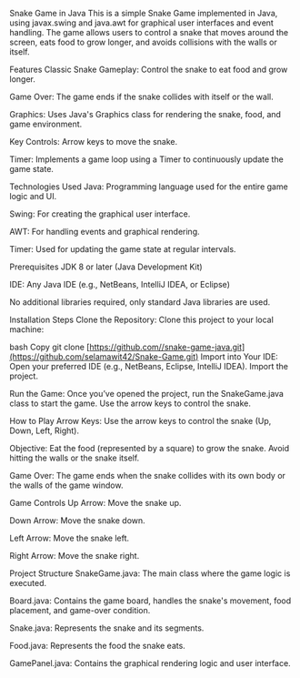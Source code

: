 Snake Game in Java
This is a simple Snake Game implemented in Java, using javax.swing and java.awt for graphical user interfaces and event handling. The game allows users to control a snake that moves around the screen, eats food to grow longer, and avoids collisions with the walls or itself.

Features
Classic Snake Gameplay: Control the snake to eat food and grow longer.

Game Over: The game ends if the snake collides with itself or the wall.

Graphics: Uses Java's Graphics class for rendering the snake, food, and game environment.

Key Controls: Arrow keys to move the snake.

Timer: Implements a game loop using a Timer to continuously update the game state.

Technologies Used
Java: Programming language used for the entire game logic and UI.

Swing: For creating the graphical user interface.

AWT: For handling events and graphical rendering.

Timer: Used for updating the game state at regular intervals.

Prerequisites
JDK 8 or later (Java Development Kit)

IDE: Any Java IDE (e.g., NetBeans, IntelliJ IDEA, or Eclipse)

No additional libraries required, only standard Java libraries are used.

Installation Steps
Clone the Repository: Clone this project to your local machine:

bash
Copy
git clone [https://github.com//snake-game-java.git](https://github.com/selamawit42/Snake-Game.git)
Import into Your IDE: Open your preferred IDE (e.g., NetBeans, Eclipse, IntelliJ IDEA). Import the project.

Run the Game: Once you’ve opened the project, run the SnakeGame.java class to start the game. Use the arrow keys to control the snake.

How to Play
Arrow Keys: Use the arrow keys to control the snake (Up, Down, Left, Right).

Objective: Eat the food (represented by a square) to grow the snake. Avoid hitting the walls or the snake itself.

Game Over: The game ends when the snake collides with its own body or the walls of the game window.

Game Controls
Up Arrow: Move the snake up.

Down Arrow: Move the snake down.

Left Arrow: Move the snake left.

Right Arrow: Move the snake right.

Project Structure
SnakeGame.java: The main class where the game logic is executed.

Board.java: Contains the game board, handles the snake's movement, food placement, and game-over condition.

Snake.java: Represents the snake and its segments.

Food.java: Represents the food the snake eats.

GamePanel.java: Contains the graphical rendering logic and user interface.
